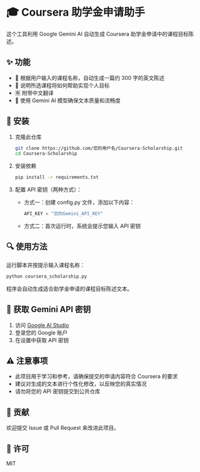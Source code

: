 # 🎓 Coursera 助学金申请助手

这个工具利用 Google Gemini AI 自动生成 Coursera 助学金申请中的课程目标陈述。

## ✨ 功能

- 📝 根据用户输入的课程名称，自动生成一篇约 300 字的英文陈述
- 🎯 说明所选课程将如何帮助实现个人目标
- 🈶 附带中文翻译
- 🤖 使用 Gemini AI 模型确保文本质量和流畅度

## 🚀 安装

1. 克隆此仓库
   ```bash
   git clone https://github.com/您的用户名/Coursera-Scholarship.git
   cd Coursera-Scholarship
   ```

2. 安装依赖
   ```bash
   pip install -r requirements.txt
   ```

3. 配置 API 密钥（两种方式）：
   - 方式一：创建 config.py 文件，添加以下内容：
     ```python
     API_KEY = "您的Gemini_API_KEY"
     ```
   - 方式二：首次运行时，系统会提示您输入 API 密钥

## 🔍 使用方法

运行脚本并按提示输入课程名称：

```bash
python coursera_scholarship.py
```

程序会自动生成适合助学金申请的课程目标陈述文本。

## 🔑 获取 Gemini API 密钥

1. 访问 [Google AI Studio](https://aistudio.google.com/)
2. 登录您的 Google 账户
3. 在设置中获取 API 密钥

## ⚠️ 注意事项

- 此项目用于学习和参考，请确保提交的申请内容符合 Coursera 的要求
- 建议对生成的文本进行个性化修改，以反映您的真实情况
- 请勿将您的 API 密钥提交到公共仓库

## 👥 贡献

欢迎提交 Issue 或 Pull Request 来改进此项目。

## 📄 许可

MIT